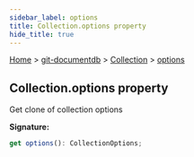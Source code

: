 ```yaml
---
sidebar_label: options
title: Collection.options property
hide_title: true
---
```


[Home](./index.md) &gt; [git-documentdb](./git-documentdb.md) &gt; [Collection](./git-documentdb.collection.md) &gt; [options](./git-documentdb.collection.options.md)

## Collection.options property

Get clone of collection options

<b>Signature:</b>

```typescript
get options(): CollectionOptions;
```

